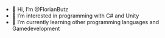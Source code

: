 - 👋 Hi, I’m @FlorianButz
- 👀 I’m interested in programming with C# and Unity
- 🌱 I’m currently learning other programming languages and Gamedevelopment

<!---
FlorianButz/FlorianButz is a ✨ special ✨ repository because its `README.md` (this file) appears on your GitHub profile.
You can click the Preview link to take a look at your changes.
--->
